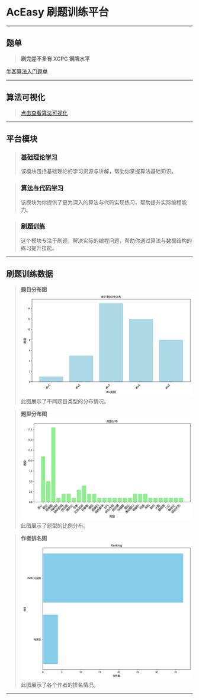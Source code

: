 # AcEasy 刷题训练平台

---

## 题单

> **刷完差不多有 XCPC 铜牌水平**

[牛客算法入门题单](https://ac.nowcoder.com/discuss/817596)

---

## 算法可视化

> [点击查看算法可视化](https://www.cs.usfca.edu/~galles/visualization/Algorithms.html)

---

## 平台模块

> ### [基础理论学习](基础理论学习/README.md)
>
> 该模块包括基础理论的学习资源与讲解，帮助你掌握算法基础知识。

> ### [算法与代码学习](算法/README.md)
>
> 该模块为你提供了更为深入的算法与代码实现练习，帮助提升实际编程能力。

> ### [刷题训练](周赛补题/README.md)
>
> 这个模块专注于刷题，解决实际的编程问题，帮助你通过算法与数据结构的练习提升技能。

---

## 刷题训练数据

> **题目分布图**  
> ![题目分布图](周赛补题/数据收集脚本/img/div_distribution.png)  
> 此图展示了不同题目类型的分布情况。

> **题型分布图**  
> ![题型分布图](周赛补题/数据收集脚本/img/type_distribution.png)  
> 此图展示了题型的比例分布。

> **作者排名图**  
> ![作者排名图](周赛补题/数据收集脚本/img/author_ranking.png)  
> 此图展示了各个作者的排名情况。

---
